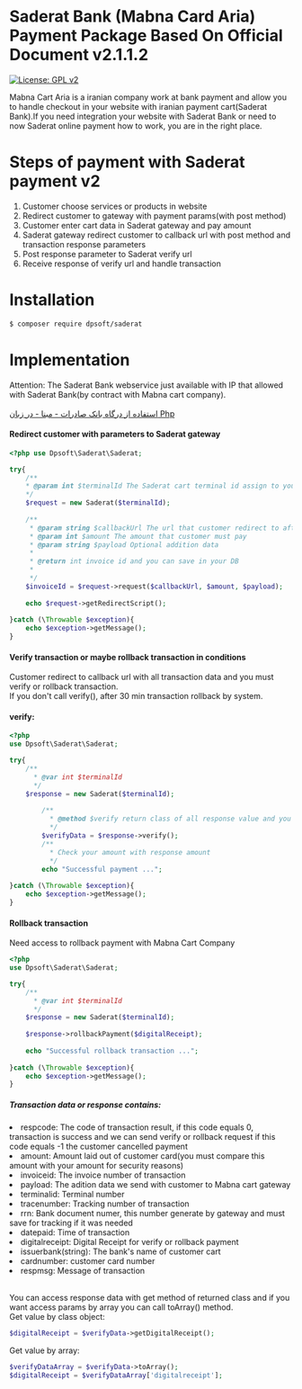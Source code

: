 # Saderat Bank (Mabna Card Aria) Payment Package Based On Official Document v2.1.1.2

[![License: GPL v2](https://img.shields.io/badge/License-GPL%20v2-blue.svg)](https://www.gnu.org/licenses/old-licenses/gpl-2.0.en.html)

Mabna Cart Aria is a iranian company work at bank payment and allow you to handle checkout in your website with iranian payment cart(Saderat Bank).If you need integration your website with Saderat Bank or need to now Saderat online payment how to work, you are in the right place.


# Steps of payment with Saderat payment v2
<ol>
<li> Customer choose services or products in website</li>
<li> Redirect customer to gateway with payment params(with post method)</li>
<li> Customer enter cart data in Saderat gateway and pay amount</li>
<li> Saderat gateway redirect customer to callback url with post method and transaction response parameters</li>
<li> Post response parameter to Saderat verify url </li>
<li> Receive response of verify url and handle transaction </li>
</ol>

# Installation
``` bash
$ composer require dpsoft/saderat
```

# Implementation
Attention: The Saderat Bank webservice just available with IP that allowed with Saderat Bank(by contract with Mabna cart company).
<br><br>[استفاده از درگاه بانک صادرات - مبنا - در زبان Php](https://dpsoft.ir/%D9%88%D8%A8%D9%84%D8%A7%DA%AF/25/%D8%A7%D8%B3%D8%AA%D9%81%D8%A7%D8%AF%D9%87+%D8%A7%D8%B2+%D8%AF%D8%B1%DA%AF%D8%A7%D9%87+%D8%A8%D8%A7%D9%86%DA%A9+%D8%B5%D8%A7%D8%AF%D8%B1%D8%A7%D8%AA+-+%D9%85%D8%A8%D9%86%D8%A7+-+%D8%AF%D8%B1+%D8%B2%D8%A8%D8%A7%D9%86+Php)
#### Redirect customer with parameters to Saderat gateway
```php
<?php use Dpsoft\Saderat\Saderat;

try{
    /**
    * @param int $terminalId The Saderat cart terminal id assign to you 
    */
    $request = new Saderat($terminalId);
	
    /**
     * @param string $callbackUrl The url that customer redirect to after payment
     * @param int $amount The amount that customer must pay
     * @param string $payload Optional addition data
	 *
	 * @return int invoice id and you can save in your DB
	 *
     */
    $invoiceId = $request->request($callbackUrl, $amount, $payload);
	
    echo $request->getRedirectScript();
   
}catch (\Throwable $exception){
    echo $exception->getMessage();
}
```
#### Verify transaction or maybe rollback transaction in conditions
Customer redirect to callback url with all transaction data and you must verify or rollback transaction.
<br>If you don't call verify(), after 30 min transaction rollback by system.
#### verify:
```php
<?php
use Dpsoft\Saderat\Saderat;

try{
    /**
      * @var int $terminalId
      */
    $response = new Saderat($terminalId);
	
        /**
          * @method $verify return class of all response value and you can convert to array by toArray() method
          */
        $verifyData = $response->verify();
        /**
          * Check your amount with response amount
          */
        echo "Successful payment ...";
       
}catch (\Throwable $exception){
    echo $exception->getMessage();
}
```
#### Rollback transaction
Need access to rollback payment with Mabna Cart Company
```php
<?php
use Dpsoft\Saderat\Saderat;

try{
    /**
      * @var int $terminalId
      */
    $response = new Saderat($terminalId);
	
    $response->rollbackPayment($digitalReceipt);
    	
    echo "Successful rollback transaction ...";
       
}catch (\Throwable $exception){
    echo $exception->getMessage();
}
```
##### Transaction data or response contains:
<li>respcode: The code of transaction result, if this code equals 0, transaction is success and we can send verify or rollback request if this code equals -1 the customer cancelled payment</li>
<li>amount: Amount laid out of customer card(you must compare this amount with your amount for security reasons)</li>
<li>invoiceid: The invoice number of transaction</li>
<li>payload: The adition data we send with customer to Mabna cart gateway</li>
<li>terminalid: Terminal number</li>
<li>tracenumber: Tracking number of transaction</li>
<li>rrn: Bank document numer, this number generate by gateway and must save for tracking if it was needed</li>
<li>datepaid: Time of transaction</li>
<li>digitalreceipt: Digital Receipt for verify or rollback payment</li>
<li>issuerbank(string): The bank's name of customer cart</li>
<li>cardnumber: customer card number</li>
<li>respmsg: Message of transaction</li>

<br>You can access response data with get method of returned class and if you want access params by array you can call toArray() method.
<br>
Get value by class object:
 ```php
 $digitalReceipt = $verifyData->getDigitalReceipt();
 ```
Get value by array:
```php
$verifyDataArray = $verifyData->toArray();
$digitalReceipt = $verifyDataArray['digitalreceipt'];
```




  


